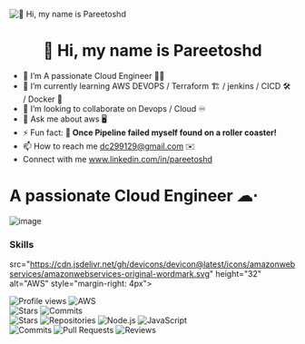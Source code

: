 ![👋 Hi, my name is Pareetoshd](https://user-images.githubusercontent.com/10498744/210012254-234538ff-d198-48aa-8964-37e6fd45d227.gif)

<div id="toc">
  <ul align="center" style="list-style: none">
    <summary>
      <h1>
        👋 Hi, my name is Pareetoshd
      </h1>
    </summary>
  </ul>
</div>

- 👀 I’m A passionate Cloud Engineer 👨‍💼
- 🌱 I’m currently learning AWS DEVOPS / Terraform 🏗️ / jenkins / CICD 🛠️ / Docker 🐋
- 💞️ I’m looking to collaborate on Devops / Cloud ♾️
- 💬 Ask me about aws 🖥️
- ⚡ Fun fact: **🎢 Once Pipeline failed myself found on a roller coaster!**
- 📫 How to reach me dc299129@gmail.com ✉️
- Connect with me www.linkedin.com/in/pareetoshd 


# A passionate Cloud Engineer ☁︎⋅
 
![image](https://github.com/user-attachments/assets/5871dabf-6f98-4bc5-b63f-aaccb4ba76ff)

**<h3 align="left">Skills</h3>**

 src="https://cdn.jsdelivr.net/gh/devicons/devicon@latest/icons/amazonwebservices/amazonwebservices-original-wordmark.svg" height="32" alt="AWS" style="margin-right: 4px"></div>


![Profile views](https://shields.io/badge/Profile%20views-134-indigo)               ![AWS](https://img.shields.io/badge/AWS-Active-orange)   
![Stars](https://img.shields.io/badge/Stars-1pt-FBCA04?style=oval-square)           ![Commits](https://img.shields.io/badge/Commits-26pt-BF5FFF?style=flat-square)         
![Stars](https://img.shields.io/badge/Stars-1pt-FBCA04?style=flat-rectangle)        ![Repositories](https://img.shields.io/badge/Repositories-8pt-00BFFF?style=flat-square)
![Node.js](https://img.shields.io/badge/Node.js-14.0.0-lilac)                       ![JavaScript](https://img.shields.io/badge/JavaScript-ES6-plum)  
![Commits](https://img.shields.io/badge/Commits-27pt-BF5FFF?style=flat-square)      ![Pull Requests](https://img.shields.io/badge/Pull%20Requests-Unknown-808080?style=flat-square)
![Reviews](https://img.shields.io/badge/Reviews-Unknown-808080?style=flat-oval) 

<!---
Pareetoshd/Pareetoshd is a ✨ special ✨ repository because its `README.md` (this file) appears on your GitHub profile.
You can click the Preview link to take a look at your changes.
--->
